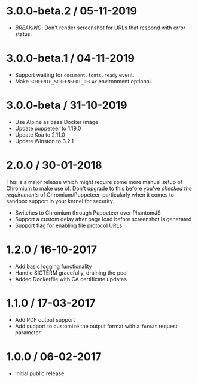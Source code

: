 # 3.0.0-beta.2 / 05-11-2019

- _BREAKING_: Don't render screenshot for URLs that respond with error status.

# 3.0.0-beta.1 / 04-11-2019

- Support waiting for `document.fonts.ready` event.
- Make `SCREENIE_SCREENSHOT_DELAY` environment optional.

# 3.0.0-beta / 31-10-2019

- Use Alpine as base Docker image
- Update puppeteer to 1.19.0
- Update Koa to 2.11.0
- Update Winston to 3.2.1

# 2.0.0 / 30-01-2018

This is a major release which might require some more manual setup of
Chromium to make use of. Don't upgrade to this before you've _checked the
requirements_ of Chromium/Puppeteer, particularly when it comes to sandbox
support in your kernel for security.

- Switches to Chromium through Puppeteer over PhantomJS
- Support a custom delay after page load before screenshot is generated
- Support flag for enabling file protocol URLs

# 1.2.0 / 16-10-2017

- Add basic logging functionality
- Handle SIGTERM gracefully, draining the pool
- Added Dockerfile with CA certificate updates

# 1.1.0 / 17-03-2017

- Add PDF output support
- Add support to customize the output format with a `format` request parameter

# 1.0.0 / 06-02-2017

- Initial public release
